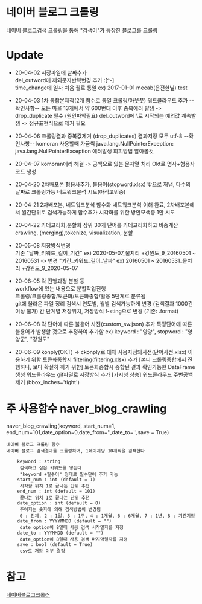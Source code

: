 # 네이버 블로그 크롤링

네이버 블로그검색 크롤링을 통해 "검색어"가 등장한 블로그를 크롤링

# Update
 * 20-04-02 
    저장파일에 날짜추가  
    del_outword에 제외문자반복변경 추가 :[^-]  
    time_change에 일자 처음 월로 통일  ex) 2017-01-01
    mecab(은전한닢) test 
* 20-04-03 
    1차 통합본제작(2개 함수로 통일 크롤링/아웃풋)
    워드클라우드 추가
    --확인사항--
    모든 마을 13개에서 약 600번대 이후 중복에러 발생 -> drop_duplicate 필수 (원인파악필요)
    del_outword에 \로 시작되는 예외값 계속발생 -> 정규표현식으로 제거 필요 
* 20-04-06 
    크롤링결과 중복값제거 (drop_duplicates)
    결과저장 모두 utf-8
    --확인사항--
    komoran 사용할때 가끔씩 java.lang.NullPointerException: java.lang.NullPointerException 에러발생 회피방법 알아볼것 
* 20-04-07 
    komoran에러 해결 -> 공백으로 있는 문자열 처리
    Okt로 명사+형용사코드 생성

* 20-04-20 2차배포본
    형용사추가, 불용어(stopword.xlsx) 밖으로 꺼냄, 다수의 날짜로 크롤링가능
    네트워크분석 시도(아직고민중)
* 20-04-21 2차배포본, 네트워크분석 함수화
    네트워크분석 이해 완료, 2차배포본에서 월간단위로 검색가능하게 함수추가
    시각화를 위한 방안모색중 1안 시도 
* 20-04-22 카테고리화,분할화
    상위 30개 단어를 카테고리화하고 비중계산
    crawling, (merging),tokenize, visualization, 분할
* 20-05-08 저장방식변경  
    기존 "날짜_키워드_길이_기간" 
    ex) 2020-05-07_물치리 +강원도_9_20160501 ~ 20160531 -> 변경 "기간_키워드_길이_날짜" ex) 20160501 ~ 20160531_물치리 +강원도_9_2020-05-07
* 20-06-05 각 진행과정 분할 등  
    workflow에 있는 내용으로 분할작업진행   
    크롤링/크롤링종합/토큰화/토큰화종합/활용 5단계로 분류됨  
    git에 올라온 파일 정리 
    검색시 연도별, 월별 검색가능하게 변경 (검색결과 1000건이상 불가)
    간 단계별 저장위치, 저장방식 f-sting으로 변경 (기존: .format)
* 20-06-08 각 단어에 따른 불용어 사전(custom_sw.json) 추가
    특정단어에 따른 불용어가 발생할 것으로 추정하여 추가함 ex) keyword : "양양", stopword : "양양군", "강원도" 

* 20-06-09 konply(OKT) -> ckonply로 대체
    사용자정의사전(단어사전.xlsx) 이용하기 위함
    토큰화종합시 filtering(filtering.xlsx) 추가 [본디 크롤링종합에서 진행하나, 보다 확실히 하기 위함]
    토큰화종합시 종합된 결과 확인가능한 DataFrame 생성
    워드클라우드 gif파일로 저장방식 추가 [가시성 상승]
    워드클라우드 주변공백 제거 (bbox_inches='tight')
    

    

# 주 사용함수 naver_blog_crawling
naver_blog_crawling(keyword, start_num=1, end_num=101,date_option=0,date_from='',date_to='',save = True)

    네이버 블로그 크롤링 함수
    네이버 블로그 검색결과를 크롤링하며, 1페이지당 10개씩을 검색한다
```    
    keyword : string
     검색하고 싶은 키워드를 넣는다 
     "keyword +필수어" 형태로 필수단어 추가 가능
    start_num : int (default = 1) 
     시작할 위치 1로 끝나는 단위 추천
    end_num : int (default = 101)
     끝나는 위치 1로 끝나는 단위 추천
    date_option : int (default = 0)
     주어지는 숫자에 의해 검색방법이 변경됨
     0 : 전체, 2 : 1일, 3 : 1주, 4 : 1개월, 6 : 6개월, 7 : 1년, 8 : 기간지정
    date_from : YYYYMMDD (default = "")
     date_option이 8일때 사용 검색 시작일자를 지정
    date_to : YYYMMDD (default = "")
     date_option이 8일때 사용 검색 마지막일자를 지정
    save : bool (default = True)
     csv로 저장 여부 결정
```
# 참고
[네이버블로그크롤러](https://github.com/xotrs/naver-blog-crawler)

